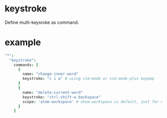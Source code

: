 # keystroke

Define multi-keysroke as command.

# example

```coffeescript
"*":
  "keystroke":
    commands: [
      {
        name: "change-inner-word"
        keystroke: "c i w" # using vim-mode or vim-mode-plus keymap
      }
      {
        name: "delete-current-word"
        keystroke: "ctrl-shift-w backspace"
        scope: 'atom-workspace' # atom-workspace is default, just for demo.
      }
    ]
```
